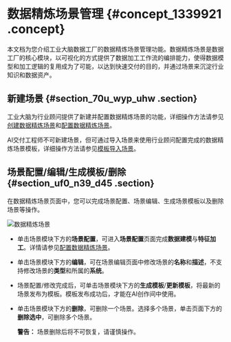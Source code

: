 # 数据精炼场景管理 {#concept_1339921 .concept}

本文档为您介绍工业大脑数据工厂的数据精炼场景管理功能。数据精炼场景是数据工厂的核心模块，以可视化的方式提供了数据加工工作流的编排能力，使得数据模型和加工逻辑的复用成为了可能，以达到快速交付的目的，并通过场景来沉淀行业知识和数据资产。

## 新建场景 {#section_70u_wyp_uhw .section}

工业大脑为行业顾问提供了新建并配置数据精炼场景的功能，详细操作方法请参见[创建数据精炼场景](../../../../cn.zh-CN/快速开始-行业顾问/数据工厂/创建数据精炼场景.md#)和[配置数据精炼场景](../../../../cn.zh-CN/快速开始-行业顾问/数据工厂/配置数据精炼场景/数据建模.md#)。

AI交付工程师不可新建场景，但可通过导入场景来使用行业顾问配置完成的数据精炼场景模板，详细操作方法请参见[模板导入场景](../../../../cn.zh-CN/快速开始-AI交付工程师/数据工厂/导入并配置数据精炼场景/模板导入场景.md#)。

## 场景配置/编辑/生成模板/删除 {#section_uf0_n39_d45 .section}

在数据精炼场景页面中，您可以完成场景配置、场景编辑、生成场景模板以及删除场景等操作。

![数据精炼场景](http://static-aliyun-doc.oss-cn-hangzhou.aliyuncs.com/assets/img/1068287/156706567352760_zh-CN.png)

-   单击场景模块下方的**场景配置**，可进入**场景配置**页面完成**数据建模**与**特征加工**。详情请参见[配置数据精炼场景](../../../../cn.zh-CN/快速开始-行业顾问/数据工厂/配置数据精炼场景/数据建模.md#)。
-   单击场景模块下方的**编辑**，可在场景编辑页面中修改场景的**名称**和**描述**，不支持修改场景的**类型**和所属的**系统**。
-   场景配置/修改完成后，可单击场景模块下方的**生成模板**/**更新模板**，将最新的场景发布为模板。模板发布成功后，才能在AI创作间中使用。
-   单击场景模块下方的**删除**，可删除一个场景。选择多个场景，单击页面下方的**删除选中**，可删除多个场景。

    **警告：** 场景删除后将不可恢复，请谨慎操作。



